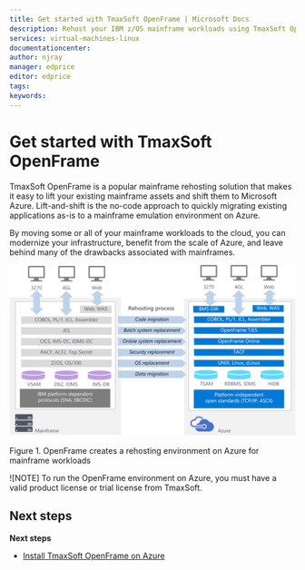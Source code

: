 ```yaml
---
title: Get started with TmaxSoft OpenFrame | Microsoft Docs
description: Rehost your IBM z/OS mainframe workloads using TmaxSoft OpenFrame environment on Azure virtual machines (VMs).
services: virtual-machines-linux
documentationcenter:
author: njray
manager: edprice
editor: edprice
tags:
keywords:
---
```


# Get started with TmaxSoft OpenFrame

TmaxSoft OpenFrame is a popular mainframe rehosting solution that makes it easy to lift your existing mainframe assets and shift them to Microsoft Azure. Lift-and-shift is the no-code approach to quickly migrating existing applications as-is to a mainframe emulation environment on Azure. 

By moving some or all of your mainframe workloads to the cloud, you can modernize your infrastructure, benefit from the scale of Azure, and leave behind many of the drawbacks associated with mainframes.

![OpenFrame rehosting environment on Azure](media/openframe_01.png)

Figure 1. OpenFrame creates a rehosting environment on Azure for mainframe workloads

![NOTE]
To run the OpenFrame environment on Azure, you must have a valid product license or trial license from TmaxSoft.

## Next steps

**Next steps**

- [Install TmaxSoft OpenFrame on Azure](./install-openframe-on-azure.md)